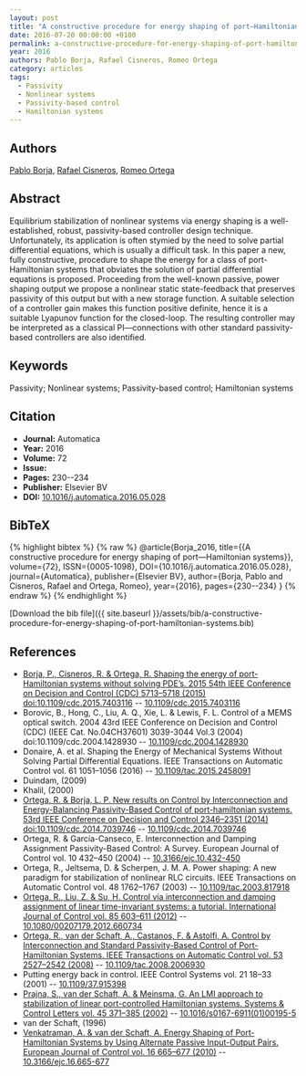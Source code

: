 ```yaml
---
layout: post
title: "A constructive procedure for energy shaping of port—Hamiltonian systems"
date: 2016-07-20 00:00:00 +0100
permalink: a-constructive-procedure-for-energy-shaping-of-port-hamiltonian-systems
year: 2016
authors: Pablo Borja, Rafael Cisneros, Romeo Ortega
category: articles
tags:
  - Passivity
  - Nonlinear systems
  - Passivity-based control
  - Hamiltonian systems
---
```

 
## Authors
[Pablo Borja](authors/luis-pablo-borja), [Rafael Cisneros](authors/rafael-cisneros), [Romeo Ortega](authors/romeo-ortega)
 
## Abstract
Equilibrium stabilization of nonlinear systems via energy shaping is a well-established, robust, passivity-based controller design technique. Unfortunately, its application is often stymied by the need to solve partial differential equations, which is usually a difficult task. In this paper a new, fully constructive, procedure to shape the energy for a class of port-Hamiltonian systems that obviates the solution of partial differential equations is proposed. Proceeding from the well-known passive, power shaping output we propose a nonlinear static state-feedback that preserves passivity of this output but with a new storage function. A suitable selection of a controller gain makes this function positive definite, hence it is a suitable Lyapunov function for the closed-loop. The resulting controller may be interpreted as a classical PI—connections with other standard passivity-based controllers are also identified.
 
## Keywords
Passivity; Nonlinear systems; Passivity-based control; Hamiltonian systems
 
## Citation
- **Journal:** Automatica
- **Year:** 2016
- **Volume:** 72
- **Issue:** 
- **Pages:** 230--234
- **Publisher:** Elsevier BV
- **DOI:** [10.1016/j.automatica.2016.05.028](https://doi.org/10.1016/j.automatica.2016.05.028)
 
## BibTeX
{% highlight bibtex %}
{% raw %}
@article{Borja_2016,
  title={{A constructive procedure for energy shaping of port—Hamiltonian systems}},
  volume={72},
  ISSN={0005-1098},
  DOI={10.1016/j.automatica.2016.05.028},
  journal={Automatica},
  publisher={Elsevier BV},
  author={Borja, Pablo and Cisneros, Rafael and Ortega, Romeo},
  year={2016},
  pages={230--234}
}
{% endraw %}
{% endhighlight %}
 
[Download the bib file]({{ site.baseurl }}/assets/bib/a-constructive-procedure-for-energy-shaping-of-port-hamiltonian-systems.bib)
 
## References
- [Borja, P., Cisneros, R. & Ortega, R. Shaping the energy of port-Hamiltonian systems without solving PDE’s. 2015 54th IEEE Conference on Decision and Control (CDC) 5713–5718 (2015) doi:10.1109/cdc.2015.7403116](shaping-the-energy-of-port-hamiltonian-systems-without-solving-pde-s) -- [10.1109/cdc.2015.7403116](https://doi.org/10.1109/cdc.2015.7403116)
- Borovic, B., Hong, C., Liu, A. Q., Xie, L. & Lewis, F. L. Control of a MEMS optical switch. 2004 43rd IEEE Conference on Decision and Control (CDC) (IEEE Cat. No.04CH37601) 3039-3044 Vol.3 (2004) doi:10.1109/cdc.2004.1428930 -- [10.1109/cdc.2004.1428930](https://doi.org/10.1109/cdc.2004.1428930)
- Donaire, A. et al. Shaping the Energy of Mechanical Systems Without Solving Partial Differential Equations. IEEE Transactions on Automatic Control vol. 61 1051–1056 (2016) -- [10.1109/tac.2015.2458091](https://doi.org/10.1109/tac.2015.2458091)
- Duindam, (2009)
- Khalil, (2000)
- [Ortega, R. & Borja, L. P. New results on Control by Interconnection and Energy-Balancing Passivity-Based Control of port-hamiltonian systems. 53rd IEEE Conference on Decision and Control 2346–2351 (2014) doi:10.1109/cdc.2014.7039746](new-results-on-control-by-interconnection-and-energy-balancing-passivity-based-control-of-port-hamiltonian-systems) -- [10.1109/cdc.2014.7039746](https://doi.org/10.1109/cdc.2014.7039746)
- Ortega, R. & García-Canseco, E. Interconnection and Damping Assignment Passivity-Based Control: A Survey. European Journal of Control vol. 10 432–450 (2004) -- [10.3166/ejc.10.432-450](https://doi.org/10.3166/ejc.10.432-450)
- Ortega, R., Jeltsema, D. & Scherpen, J. M. A. Power shaping: A new paradigm for stabilization of nonlinear RLC circuits. IEEE Transactions on Automatic Control vol. 48 1762–1767 (2003) -- [10.1109/tac.2003.817918](https://doi.org/10.1109/tac.2003.817918)
- [Ortega, R., Liu, Z. & Su, H. Control via interconnection and damping assignment of linear time-invariant systems: a tutorial. International Journal of Control vol. 85 603–611 (2012)](control-via-interconnection-and-damping-assignment-of-linear-time-invariant-systems-a-tutorial) -- [10.1080/00207179.2012.660734](https://doi.org/10.1080/00207179.2012.660734)
- [Ortega, R., van der Schaft, A., Castanos, F. & Astolfi, A. Control by Interconnection and Standard Passivity-Based Control of Port-Hamiltonian Systems. IEEE Transactions on Automatic Control vol. 53 2527–2542 (2008)](control-by-interconnection-and-standard-passivity-based-control-of-port-hamiltonian-systems) -- [10.1109/tac.2008.2006930](https://doi.org/10.1109/tac.2008.2006930)
- Putting energy back in control. IEEE Control Systems vol. 21 18–33 (2001) -- [10.1109/37.915398](https://doi.org/10.1109/37.915398)
- [Prajna, S., van der Schaft, A. & Meinsma, G. An LMI approach to stabilization of linear port-controlled Hamiltonian systems. Systems &amp; Control Letters vol. 45 371–385 (2002)](an-lmi-approach-to-stabilization-of-linear-port-controlled-hamiltonian-systems) -- [10.1016/s0167-6911(01)00195-5](https://doi.org/10.1016/s0167-6911(01)00195-5)
- van der Schaft, (1996)
- [Venkatraman, A. & van der Schaft, A. Energy Shaping of Port-Hamiltonian Systems by Using Alternate Passive Input-Output Pairs. European Journal of Control vol. 16 665–677 (2010)](energy-shaping-of-port-hamiltonian-systems-by-using-alternate-passive-input-output-pairs) -- [10.3166/ejc.16.665-677](https://doi.org/10.3166/ejc.16.665-677)

